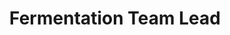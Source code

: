 ---
layout: member
weight: 5000
name: Vitorio von Staa Sambatti
project: BioT
subweight: 10
title: Fermentation Team Lead
img: /assets/images/members/vittorio.jpg
email: vvssambatti@gmail.com
biography: >
  Vitorio is a dedicated 3rd year process engineering student responsible for coordinating the fermentation team in BIoT. Before joining Envision, he gained multidisciplinary experience working in the drone company BRVANT by getting involved with circuitry, design, and manufacturing projects. Today, his focus is to utilize his process engineering and teamwork skills to automate the brewing system to achieve a consistent brew designated for further research and to facilitate homebrewing. 
linkedin: https://www.linkedin.com/in/vitorio-von-staa-sambatti-9127b9155/
---
